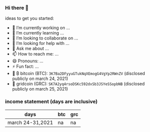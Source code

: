### Hi there 👋


ideas to get you started:

- 🔭 I’m currently working on ...
- 🌱 I’m currently learning ...
- 👯 I’m looking to collaborate on ...
- 🤔 I’m looking for help with ...
- 💬 Ask me about ...
- 📫 How to reach me: ...
- 😄 Pronouns: ...
- ⚡ Fun fact: ...
- 🧾 ₿ bitcoin (BTC): `3K7Ba2DFyyuGTukNqXEmogG4VgYp2RWnZV` (disclosed publicly on march 24, 2021)
- 🧾 gridcoin (GRC): `SK7A2yq4rsoDSKc592dxSb3JSYeSSopbNB` (disclosed publicly on march 25, 2021)

### income statement (days are inclusive)
 | days | btc | grc |
 |---|---|---|
 |march 24-31,2021|na|na|
